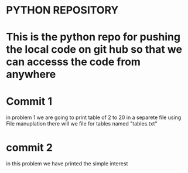# PYTHON REPOSITORY


# This is the python repo for pushing the local code on git hub so that we can accesss the code from anywhere 


# Commit 1
in problem 1 we are going to print table of 2 to 20 in a separete file using File manuplation there will we file for tables named "tables.txt"

# commit 2
in this problem we have printed the simple interest 